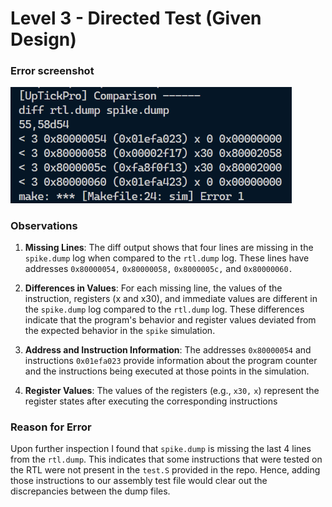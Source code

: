 # Level 3 - Directed Test (Given Design)

### Error screenshot

<img src="imgs/error.png" width="450">

### Observations

1. **Missing Lines**: The diff output shows that four lines are missing in the `spike.dump` log when compared to the `rtl.dump` log. These lines have addresses `0x80000054,` `0x80000058,` `0x8000005c,` and `0x80000060.`

2. **Differences in Values**: For each missing line, the values of the instruction, registers (x and x30), and immediate values are different in the `spike.dump` log compared to the `rtl.dump` log. These differences indicate that the program's behavior and register values deviated from the expected behavior in the `spike` simulation.

3. **Address and Instruction Information**: The addresses `0x80000054` and instructions `0x01efa023` provide information about the program counter and the instructions being executed at those points in the simulation.

4. **Register Values**: The values of the registers (e.g., `x30,` `x`) represent the register states after executing the corresponding instructions

### Reason for Error

Upon further inspection I found that `spike.dump` is missing the last 4 lines from the `rtl.dump`. This indicates that some instructions that were tested on the RTL were not present in the `test.S` provided in the repo. Hence, adding those instructions to our assembly test file would clear out the discrepancies between the dump files.